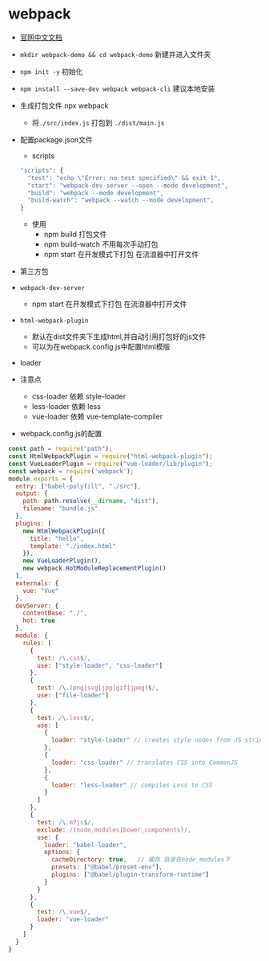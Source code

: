 # webpack

- [官网中文文档](https://webpack.docschina.org/guides/installation/)

- `mkdir webpack-demo && cd webpack-demo` 新建并进入文件夹
- `npm init -y` 初始化
- `npm install --save-dev webpack webpack-cli` 建议本地安装
- 生成打包文件 npx webpack
  - 将`./src/index.js` 打包到 `./dist/main.js`
- 配置package.json文件
  - scripts
  
  ```javascript
  "scripts": {
    "test": "echo \"Error: no test specified\" && exit 1",
    "start": "webpack-dev-server --open --mode development",
    "build": "webpack --mode development",
    "build-watch": "webpack --watch --mode development",
  }
  ```

  - 使用
    - npm build 打包文件
    - npm build-watch 不用每次手动打包
    - npm start 在开发模式下打包 在流浪器中打开文件
- 第三方包
- `webpack-dev-server`
  - npm start 在开发模式下打包 在流浪器中打开文件

- `html-webpack-plugin`
  - 默认在dist文件夹下生成html,并自动引用打包好的js文件
  - 可以为在webpack.config.js中配置html模版

- loader
- 注意点
  - css-loader 依赖 style-loader
  - less-loader 依赖 less
  - vue-loader 依赖 vue-template-compiler

- webpack.config.js的配置

```javascript
const path = require("path");
const HtmlWebpackPlugin = require("html-webpack-plugin");
const VueLoaderPlugin = require("vue-loader/lib/plugin");
const webpack = require('webpack');
module.exports = {
  entry: ["babel-polyfill", "./src"],
  output: {
    path: path.resolve(__dirname, "dist"),
    filename: "bundle.js"
  },
  plugins: [
    new HtmlWebpackPlugin({
      title: "hello",
      template: "./index.html"
    }),
    new VueLoaderPlugin(),
    new webpack.HotModuleReplacementPlugin()
  ],
  externals: {
    vue: "Vue"
  },
  devServer: {
    contentBase: "./",
    hot: true
  },
  module: {
    rules: [
      {
        test: /\.css$/,
        use: ["style-loader", "css-loader"]
      },
      {
        test: /\.(png|svg|jpg|gif|jpeg)$/,
        use: ["file-loader"]
      },
      {
        test: /\.less$/,
        use: [
          {
            loader: "style-loader" // creates style nodes from JS strings
          },
          {
            loader: "css-loader" // translates CSS into CommonJS
          },
          {
            loader: "less-loader" // compiles Less to CSS
          }
        ]
      },
      {
        test: /\.m?js$/,
        exclude: /(node_modules|bower_components)/,
        use: {
          loader: "babel-loader",
          options: {
            cacheDirectory: true,   // 缓存 目录在node_modules下
            presets: ["@babel/preset-env"],
            plugins: ["@babel/plugin-transform-runtime"]
          }
        }
      },
      {
        test: /\.vue$/,
        loader: "vue-loader"
      }
    ]
  }
}
  ```
